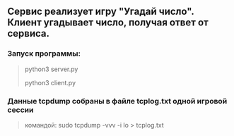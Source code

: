 ## Сервис реализует игру "Угадай число". Клиент угадывает число, получая ответ от сервиса.

### Запуск программы:
>python3 server.py
> 
> python3 client.py

### Данные tcpdump собраны в файле tcplog.txt одной игровой сессии 
> командой: sudo tcpdump -vvv -i lo > tcplog.txt
